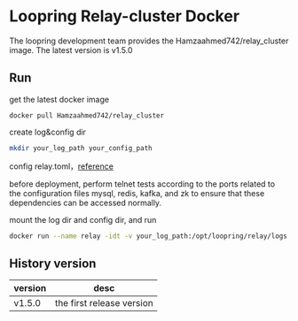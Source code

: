 # Loopring Relay-cluster Docker

The loopring development team provides the Hamzaahmed742/relay_cluster image. The latest version is v1.5.0

## Run
get the latest docker image
``` 
docker pull Hamzaahmed742/relay_cluster
```
create log&config dir
```bash
mkdir your_log_path your_config_path
```
config relay.toml，[reference](https://github.com/Hamzaahmed742/relay_cluster/wiki/%E9%83%A8%E7%BD%B2relay-cluster#%E9%83%A8%E7%BD%B2%E9%85%8D%E7%BD%AE%E6%96%87%E4%BB%B6)

before deployment, perform telnet tests according to the ports related to the configuration files mysql, redis, kafka, and zk to ensure that these dependencies can be accessed normally.

mount the log dir and config dir, and run
```bash
docker run --name relay -idt -v your_log_path:/opt/loopring/relay/logs -v your_config_path:/opt/loopring/relay/config Hamzaahmed742/relay_cluster:latest --config=/opt/loopring/relay/config/relay.toml /bin/bash
```

## History version

| version         | desc         |
|--------------|------------|
| v1.5.0| the first release version|
